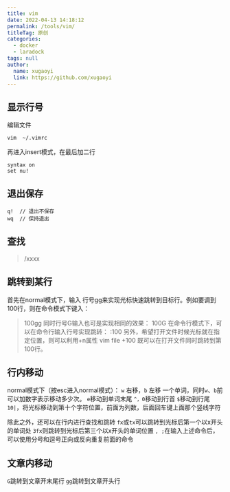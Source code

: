 ```yaml
---
title: vim
date: 2022-04-13 14:18:12
permalink: /tools/vim/
titleTag: 原创
categories: 
  - docker
  - laradock
tags: null
author: 
  name: xugaoyi
  link: https://github.com/xugaoyi
---
```

## 显示行号
编辑文件
```sh
vim  ~/.vimrc
```

再进入insert模式，在最后加二行

```vim
syntax on
set nu!
```
## 退出保存
```vim
q!  // 退出不保存
wq  // 保持退出
```

## 查找
> /xxxx

## 跳转到某行
首先在normal模式下，输入 行号gg来实现光标快速跳转到目标行。例如要调到100行，则在命令模式下键入：
> 100gg
同时行号G输入也可是实现相同的效果：
> 100G
在命令行模式下，可以在命令行输入行号实现跳转：
> :100
另外，希望打开文件时候光标就在指定位置，则可以利用+n属性
> vim file +100
既可以在打开文件同时跳转到第100行。

## 行内移动
normal模式下（按esc进入normal模式）：
`w` 右移，`b` 左移 一个单词，同时`w`、`b`前可以加数字表示移动多少次。
`e`移动到单词末尾
`^，0`移动到行首
`$`移动到行尾
`10|`，将光标移动到第十个字符位置，前面为列数，后面回车键上面那个竖线字符

除此之外，还可以在行内进行查找和跳转
`fx`或`tx`可以跳转到光标后第一个以x开头的单词处
`3fx`则跳转到光标后第三个以x开头的单词位置
`, ;`在输入上述命令后，可以使用分号和逗号正向或反向重复前面的命令

## 文章内移动
`G`跳转到文章开末尾行
`gg`跳转到文章开头行
